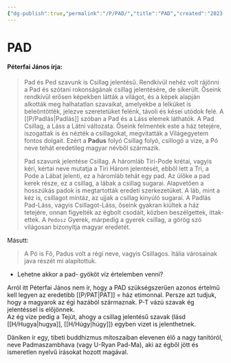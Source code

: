 ```yaml
---
{"dg-publish":true,"permalink":"/P/PAD/","title":"PAD","created":"2023-11-21T04:23","updated":"2024-10-25T23:42"}
---
```



# PAD

#### Péterfai János írja:

> Pad és Ped szavunk is Csillag jelentésű. Rendkívül nehéz volt rájönni a Pad és szótani rokonságának csillag jelentésére, de sikerült. Őseink rendkívül erősen képekben látták a világot, és a képek alapján alkották meg halhatatlan szavaikat, amelyekbe a lelküket is beleöntötték, jelezve szeretetüket felénk, távoli és kései utódok felé. A [[P/Padlás\|Padlás]] szóban a Pad és a Láss elemek láthatók. A Pad Csillag, a Láss a Látni változata. Őseink felmentek este a ház tetejére, iszogattak is és nézték a csillagokat, megvitatták a Világegyetem fontos dolgait. Ezért a **Padus** folyó Csillag folyó, csillogó a vize, a Pó neve tehát eredetileg magyar névből származik.  
>
> Pad szavunk jelentése Csillag. A háromláb Tiri-Pode krétai, vagyis kéri, kértai neve mutatja a Tiri Három jelentését, ebből lett a Tri, a Pode a Lábat jelenti, ez a háromláb tehát egy pad. Az ülőke a pad kerek része, ez a csillag, a lábak a csillag sugarai. Alapvetően a hosszúkás padok is megtartották eredeti szerkezetüket. A láb, mint a kéz is, csillagot mintáz, az ujjak a csillag kinyúló sugarai. A Padlás Pad-Láss, vagyis Csillagot-Láss, őseink gyakran kiültek a ház tetejére, onnan figyelték az égbolt csodáit, közben beszélgettek, ittak-ettek. A `Pedosz` Gyerek, márpedig a gyerek csillag, a görög szó világosan bizonyítja magyar eredetét.  

Másutt:  
> A Pó is Fő, Padus volt a régi neve, vagyis Csillagos. Itália városainak java részét mi alapítottuk.  
- Lehetne akkor a pad- gyököt víz értelemben venni?

Arról itt Péterfai János nem ír, hogy a PAD szükségszerűen azonos értelmű kell legyen az eredetibb [[P/PAT\|PAT]] = ház etimonnal. Persze azt tudjuk, hogy a magyarok az égi hazából származnak. P-T vázú szavak ég jelentéssel is előjönnek.  
Az ég vize pedig a Tejút, ahogy a csillag jelentésű szavak (lásd [[H/Hugya\|hugya]], [[H/Húgy\|húgy]]) egyben vizet is jelenthetnek.  

Däniken ír egy, tibeti buddhizmus mítoszaiban elevenen élő a nagy tanítóról, neve Padmaszambhava (vagy U-Ryan Pad-Ma), aki az égből jött és ismeretlen nyelvű írásokat hozott magával.  